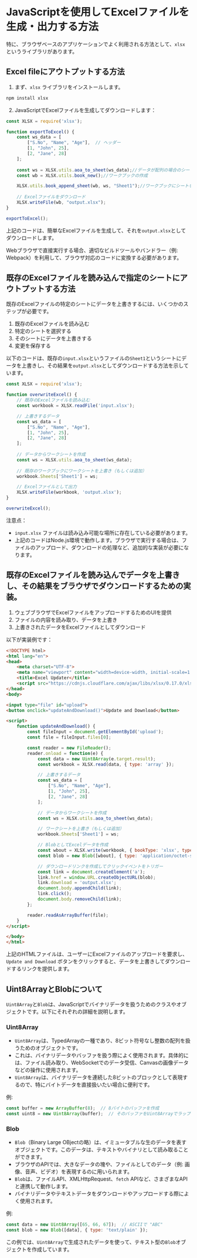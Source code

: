 # JavaScriptを使用してExcelファイルを生成・出力する方法
特に、ブラウザベースのアプリケーションでよく利用される方法として、`xlsx` というライブラリがあります。

## Excel fileにアウトプットする方法

1. まず、`xlsx` ライブラリをインストールします。

```bash
npm install xlsx
```

2. JavaScriptでExcelファイルを生成してダウンロードします：

```javascript
const XLSX = require('xlsx');

function exportToExcel() {
    const ws_data = [
        ["S.No", "Name", "Age"],  // ヘッダー
        [1, "John", 25],
        [2, "Jane", 28]
    ];
    
    const ws = XLSX.utils.aoa_to_sheet(ws_data);//データが配列の場合のシート作成
    const wb = XLSX.utils.book_new();//ワークブックの作成

    XLSX.utils.book_append_sheet(wb, ws, "Sheet1");//ワークブックにシートを追加
    
    // Excelファイルをダウンロード
    XLSX.writeFile(wb, "output.xlsx");
}

exportToExcel();
```

上記のコードは、簡単なExcelファイルを生成して、それを`output.xlsx`としてダウンロードします。

Webブラウザで直接実行する場合、適切なビルドツールやバンドラー（例: Webpack）を利用して、ブラウザ対応のコードに変換する必要があります。

## 既存のExcelファイルを読み込んで指定のシートにアウトプットする方法

既存のExcelファイルの特定のシートにデータを上書きするには、いくつかのステップが必要です。

1. 既存のExcelファイルを読み込む
2. 特定のシートを選択する
3. そのシートにデータを上書きする
4. 変更を保存する

以下のコードは、既存の`input.xlsx`というファイルの`Sheet1`というシートにデータを上書きし、その結果を`output.xlsx`としてダウンロードする方法を示しています。

```javascript
const XLSX = require('xlsx');

function overwriteExcel() {
    // 既存のExcelファイルを読み込む
    const workbook = XLSX.readFile('input.xlsx');

    // 上書きするデータ
    const ws_data = [
        ["S.No", "Name", "Age"],
        [1, "John", 25],
        [2, "Jane", 28]
    ];
    
    // データからワークシートを作成
    const ws = XLSX.utils.aoa_to_sheet(ws_data);
    
    // 既存のワークブックにワークシートを上書き（もしくは追加）
    workbook.Sheets['Sheet1'] = ws;

    // Excelファイルとして出力
    XLSX.writeFile(workbook, 'output.xlsx');
}

overwriteExcel();
```

注意点：
- `input.xlsx` ファイルは読み込み可能な場所に存在している必要があります。
- 上記のコードはNode.js環境で動作します。ブラウザで実行する場合は、ファイルのアップロード、ダウンロードの処理など、追加的な実装が必要になります。


## 既存のExcelファイルを読み込んでデータを上書きし、その結果をブラウザでダウンロードするための実装。

1. ウェブブラウザでExcelファイルをアップロードするためのUIを提供
2. ファイルの内容を読み取り、データを上書き
3. 上書きされたデータをExcelファイルとしてダウンロード

以下が実装例です：

```html
<!DOCTYPE html>
<html lang="en">
<head>
    <meta charset="UTF-8">
    <meta name="viewport" content="width=device-width, initial-scale=1.0">
    <title>Excel Updater</title>
    <script src="https://cdnjs.cloudflare.com/ajax/libs/xlsx/0.17.0/xlsx.full.min.js"></script>
</head>
<body>

<input type="file" id="upload">
<button onclick="updateAndDownload()">Update and Download</button>

<script>
    function updateAndDownload() {
        const fileInput = document.getElementById('upload');
        const file = fileInput.files[0];

        const reader = new FileReader();
        reader.onload = function(e) {
            const data = new Uint8Array(e.target.result);
            const workbook = XLSX.read(data, { type: 'array' });

            // 上書きするデータ
            const ws_data = [
                ["S.No", "Name", "Age"],
                [1, "John", 25],
                [2, "Jane", 28]
            ];

            // データからワークシートを作成
            const ws = XLSX.utils.aoa_to_sheet(ws_data);

            // ワークシートを上書き（もしくは追加）
            workbook.Sheets['Sheet1'] = ws;

            // BlobとしてExcelデータを作成
            const wbout = XLSX.write(workbook, { bookType: 'xlsx', type: 'array' });
            const blob = new Blob([wbout], { type: 'application/octet-stream' });

            // ダウンロードリンクを作成してクリックイベントをトリガー
            const link = document.createElement('a');
            link.href = window.URL.createObjectURL(blob);
            link.download = 'output.xlsx';
            document.body.appendChild(link);
            link.click();
            document.body.removeChild(link);
        };

        reader.readAsArrayBuffer(file);
    }
</script>

</body>
</html>
```

上記のHTMLファイルは、ユーザーにExcelファイルのアップロードを要求し、`Update and Download` ボタンをクリックすると、データを上書きしてダウンロードするリンクを提供します。

## Uint8ArrayとBlobについて
`Uint8Array`と`Blob`は、JavaScriptでバイナリデータを扱うためのクラスやオブジェクトです。以下にそれぞれの詳細を説明します。

### Uint8Array

- `Uint8Array`は、TypedArrayの一種であり、8ビット符号なし整数の配列を扱うためのオブジェクトです。
- これは、バイナリデータやバッファを扱う際によく使用されます。具体的には、ファイル読み取り、WebSocketでのデータ受信、Canvasの画像データなどの操作に使用されます。
- `Uint8Array`は、バイナリデータを連続した8ビットのブロックとして表現するので、特にバイトデータを直接扱いたい場合に便利です。

例:
```javascript
const buffer = new ArrayBuffer(8);  // 8バイトのバッファを作成
const uint8 = new Uint8Array(buffer);  // そのバッファをUint8Arrayでラップ
```

### Blob

- `Blob`（Binary Large OBjectの略）は、イミュータブルな生のデータを表すオブジェクトです。このデータは、テキストやバイナリとして読み取ることができます。
- ブラウザのAPIでは、大きなデータの塊や、ファイルとしてのデータ（例: 画像、音声、ビデオ）を表現するのに用いられます。
- `Blob`は、ファイルAPI、XMLHttpRequest、`fetch` APIなど、さまざまなAPIと連携して動作します。
- バイナリデータやテキストデータをダウンロードやアップロードする際によく使用されます。

例:
```javascript
const data = new Uint8Array([65, 66, 67]);  // ASCIIで "ABC"
const blob = new Blob([data], { type: 'text/plain' });
```

この例では、`Uint8Array`で生成されたデータを使って、テキスト型の`Blob`オブジェクトを作成しています。